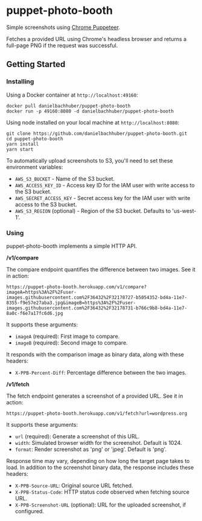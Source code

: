 puppet-photo-booth
==================

Simple screenshots using [Chrome Puppeteer](https://github.com/GoogleChrome/puppeteer).

Fetches a provided URL using Chrome's headless browser and returns a full-page PNG if the request was successful.

## Getting Started

### Installing

Using a Docker container at `http://localhost:49160`:

    docker pull danielbachhuber/puppet-photo-booth
    docker run -p 49160:8080 -d danielbachhuber/puppet-photo-booth

Using node installed on your local machine at `http://localhost:8080`:

    git clone https://github.com/danielbachhuber/puppet-photo-booth.git
    cd puppet-photo-booth
    yarn install
    yarn start

To automatically upload screenshots to S3, you'll need to set these environment variables:

 * `AWS_S3_BUCKET` - Name of the S3 bucket.
 * `AWS_ACCESS_KEY_ID` - Access key ID for the IAM user with write access to the S3 bucket.
 * `AWS_SECRET_ACCESS_KEY` - Secret access key for the IAM user with write access to the S3 bucket.
 * `AWS_S3_REGION` (optional) - Region of the S3 bucket. Defaults to 'us-west-1'.

### Using

puppet-photo-booth implements a simple HTTP API.

**/v1/compare**

The compare endpoint quantifies the difference between two images. See it in action:

    https://puppet-photo-booth.herokuapp.com/v1/compare?imageA=https%3A%2F%2Fuser-images.githubusercontent.com%2F36432%2F32178727-b5054352-bd4a-11e7-8355-f9e57e27aba3.jpg&imageB=https%3A%2F%2Fuser-images.githubusercontent.com%2F36432%2F32178731-b766c9b8-bd4a-11e7-8a0c-f6e7a17fc6d6.jpg

It supports these arguments:

 * `imageA` (required): First image to compare.
 * `imageB` (required): Second image to compare.

It responds with the comparison image as binary data, along with these headers:

* `X-PPB-Percent-Diff`: Percentage difference between the two images.

**/v1/fetch**

The fetch endpoint generates a screenshot of a provided URL. See it in action:

    https://puppet-photo-booth.herokuapp.com/v1/fetch?url=wordpress.org

It supports these arguments:

 * `url` (required): Generate a screenshot of this URL.
 * `width`: Simulated browser width for the screenshot. Default is 1024.
 * `format`: Render screenshot as 'png' or 'jpeg'. Default is 'png'.

Response time may vary, depending on how long the target page takes to load. In addition to the screenshot binary data, the response includes these headers:

* `X-PPB-Source-URL`: Original source URL fetched.
* `X-PPB-Status-Code`: HTTP status code observed when fetching source URL.
* `X-PPB-Screenshot-URL` (optional): URL for the uploaded screenshot, if configured.

